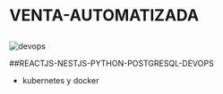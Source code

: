 # VENTA-AUTOMATIZADA
##
![devops](https://github.com/user-attachments/assets/4826ea40-ade8-4d8a-9984-5db511d57c05)



##REACTJS-NESTJS-PYTHON-POSTGRESQL-DEVOPS
- kubernetes y docker
